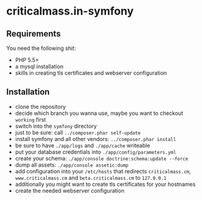 # criticalmass.in-symfony

## Requirements

You need the following shit:

* PHP 5.5+
* a mysql installation
* skills in creating tls certificates and webserver configuration

## Installation

* clone the repository
* decide which branch you wanna use, maybe you want to checkout `working` first
* switch into the `symfony` directory
* just to be sure: call `../composer.phar self-update`
* install symfony and all other vendors: `../composer.phar install`
* be sure to have `./app/logs` and `./app/cache` writeable
* put your database credentials into `./app/config/parameters.yml`
* create your schema: `./app/console doctrine:schema:update --force`
* dump all assets: `./app/console assetic:dump`
* add configuration into your `/etc/hosts` that redirects `criticalmass.cm`, `www.criticalmass.cm` and `beta.criticalmass.cm` to `127.0.0.1`
* additionally you might want to create tls certificates for your hostnames
* create the needed webserver configuration